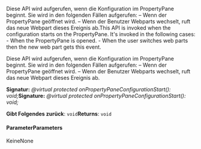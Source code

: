 <span data-ttu-id="b72e2-p101">Diese API wird aufgerufen, wenn die Konfiguration im PropertyPane beginnt. Sie wird in den folgenden Fällen aufgerufen: – Wenn der PropertyPane geöffnet wird. – Wenn der Benutzer Webparts wechselt, ruft das neue Webpart dieses Ereignis ab.</span><span class="sxs-lookup"><span data-stu-id="b72e2-p101">This API is invoked when the configuration starts on the PropertyPane. It's invoked in the following cases: - When the PropertyPane is opened. - When the user switches web parts then the new web part gets this event.</span></span>




Diese API wird aufgerufen, wenn die Konfiguration im PropertyPane beginnt. Sie wird in den folgenden Fällen aufgerufen: – Wenn der PropertyPane geöffnet wird. – Wenn der Benutzer Webparts wechselt, ruft das neue Webpart dieses Ereignis ab.

<span data-ttu-id="b72e2-105">**Signatur:** _@virtual protected onPropertyPaneConfigurationStart(): void;_</span><span class="sxs-lookup"><span data-stu-id="b72e2-105">**Signature:** _@virtual protected onPropertyPaneConfigurationStart(): void;_</span></span>

<span data-ttu-id="b72e2-106">**Gibt Folgendes zurück**: `void`</span><span class="sxs-lookup"><span data-stu-id="b72e2-106">**Returns**: `void`</span></span>





#### <a name="parameters"></a><span data-ttu-id="b72e2-107">Parameter</span><span class="sxs-lookup"><span data-stu-id="b72e2-107">Parameters</span></span>
<span data-ttu-id="b72e2-108">Keine</span><span class="sxs-lookup"><span data-stu-id="b72e2-108">None</span></span>



